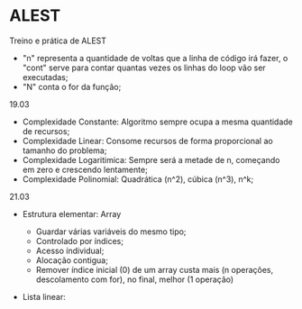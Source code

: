 # ALEST
Treino e prática de ALEST
- "n" representa a quantidade de voltas que a linha de código irá fazer, o "cont" serve para contar quantas vezes os linhas do loop vão ser executadas;
- "N" conta o for da função;

19.03
- Complexidade Constante: Algoritmo sempre ocupa a mesma quantidade de recursos;
- Complexidade Linear: Consome recursos de forma proporcional ao tamanho do problema;
- Complexidade Logaritimica: Sempre será a metade de n, começando em zero e crescendo lentamente;
- Complexidade Polinomial: Quadrática (n^2), cúbica (n^3), n^k;

21.03
-  Estrutura elementar: Array 
    - Guardar várias variáveis do mesmo tipo;
    - Controlado por índices;
    - Acesso índividual;
    - Alocação contigua;
    - Remover índice inicial (0) de um array custa mais (n operações, descolamento com for), no final, melhor (1 operação)

- Lista linear: 
